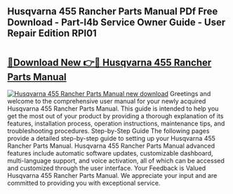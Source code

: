 ## Husqvarna 455 Rancher Parts Manual PDf Free Download - Part-l4b Service Owner Guide - User Repair Edition RPI01

# <h2><a href="http://bc2145.oget.top/?id=Husqvarna+455+Rancher+Parts+Manual">🔗Download New 👉🔴 Husqvarna 455 Rancher Parts Manual</a></h2>

[![Husqvarna 455 Rancher Parts Manual new download](https://i.imgur.com/5g1atiW.png)](http://bc2145.oget.top/?id=Husqvarna+455+Rancher+Parts+Manual)
Greetings and welcome to the comprehensive user manual for your newly acquired Husqvarna 455 Rancher Parts Manual. This guide is intended to help you get the most out of your product by providing a thorough explanation of its features, installation process, operation instructions, maintenance tips, and troubleshooting procedures. Step-by-Step Guide The following pages provide a detailed step-by-step guide to setting up your Husqvarna 455 Rancher Parts Manual. Husqvarna 455 Rancher Parts Manual advanced features include automatic software updates, customizable dashboard, multi-language support, and voice activation, all of which can be accessed and customized through the user interface. Your Feedback is Valued Husqvarna 455 Rancher Parts Manual. We appreciate your input and are committed to providing you with exceptional service.
